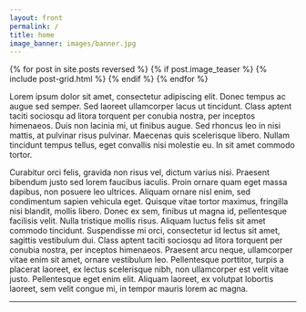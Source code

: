 ```yaml
---
layout: front
permalink: /
title: home
image_banner: images/banner.jpg
---
```

<div class="tiles">

{% for post in site.posts reversed %}
{% if post.image_teaser %}
{% include post-grid.html %}
{% endif %}
{% endfor %}

</div>

Lorem ipsum dolor sit amet, consectetur adipiscing elit. Donec tempus ac augue sed semper. Sed laoreet ullamcorper lacus ut tincidunt. Class aptent taciti sociosqu ad litora torquent per conubia nostra, per inceptos himenaeos. Duis non lacinia mi, ut finibus augue. Sed rhoncus leo in nisi mattis, at pulvinar risus pulvinar. Maecenas quis scelerisque libero. Nullam tincidunt tempus tellus, eget convallis nisi molestie eu. In sit amet commodo tortor.

Curabitur orci felis, gravida non risus vel, dictum varius nisi. Praesent bibendum justo sed lorem faucibus iaculis. Proin ornare quam eget massa dapibus, non posuere leo ultrices. Aliquam ornare nisl enim, sed condimentum sapien vehicula eget. Quisque vitae tortor maximus, fringilla nisi blandit, mollis libero. Donec ex sem, finibus ut magna id, pellentesque facilisis velit. Nulla tristique mollis risus. Aliquam luctus felis sit amet commodo tincidunt. Suspendisse mi orci, consectetur id lectus sit amet, sagittis vestibulum dui. Class aptent taciti sociosqu ad litora torquent per conubia nostra, per inceptos himenaeos. Praesent arcu neque, ullamcorper vitae enim sit amet, ornare vestibulum leo. Pellentesque porttitor, turpis a placerat laoreet, ex lectus scelerisque nibh, non ullamcorper est velit vitae justo. Pellentesque eget enim elit. Aliquam laoreet, ex volutpat lobortis laoreet, sem velit congue mi, in tempor mauris lorem ac magna.

<hr/>